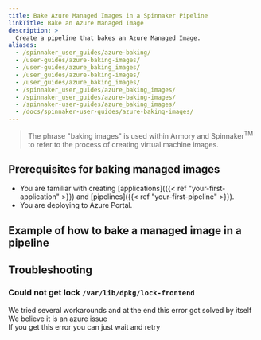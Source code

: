 ```yaml
---
title: Bake Azure Managed Images in a Spinnaker Pipeline
linkTitle: Bake an Azure Managed Image
description: >
  Create a pipeline that bakes an Azure Managed Image.
aliases:
  - /spinnaker_user_guides/azure-baking/
  - /user-guides/azure-baking-images/
  - /user-guides/azure_baking_images/
  - /user_guides/azure-baking-images/
  - /user_guides/azure_baking_images/
  - /spinnaker_user_guides/azure_baking_images/
  - /spinnaker_user_guides/azure-baking-images/
  - /spinnaker-user-guides/azure_baking_images/
  - /docs/spinnaker-user-guides/azure-baking-images/
---
```


>The phrase "baking images" is used within Armory and Spinnaker<sup>TM</sup> to refer to the process of creating virtual machine images.

## Prerequisites for baking managed images

- You are familiar with creating [applications]({{< ref "your-first-application" >}}) and [pipelines]({{< ref "your-first-pipeline" >}}).
- You are deploying to Azure Portal.


## Example of how to bake a managed image in a pipeline


## Troubleshooting

### Could not get lock `/var/lib/dpkg/lock-frontend`  

We tried several workarounds and at the end this error got solved by itself  
We believe it is an azure issue  
If you get this error you can just wait and retry
